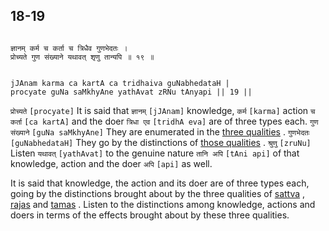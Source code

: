 ## 18-19


```shloka-sa

ज्ञानम् कर्म च कर्ता च त्रिधैव गुणभेदतः ।
प्रोच्यते गुण संख्याने यथावत् शृणु तान्यपि ॥ १९ ॥

```
```shloka-sa-hk

jJAnam karma ca kartA ca tridhaiva guNabhedataH |
procyate guNa saMkhyAne yathAvat zRNu tAnyapi || 19 ||

```
`प्रोच्यते` `[procyate]` It is said that `ज्ञानम्` `[jJAnam]` knowledge, `कर्म` `[karma]` action `च कर्ता` `[ca kartA]` and the doer `त्रिधा एव` `[tridhA eva]` are of three types each. `गुण संख्याने` `[guNa saMkhyAne]` They are enumerated in the 
[three qualities](satva_rajas_tamas)
. `गुणभेदतः` `[guNabhedataH]` They go by the distinctions of 
[those qualities](satva_rajas_tamas_effects)
. `श्रुणु` `[zruNu]` Listen `यथावत्` `[yathAvat]` to the genuine nature `तानि अपि` `[tAni api]` of that knowledge, action and the doer `अपि` `[api]` as well.

It is said that knowledge, the action and its doer are of three types each, going by the distinctions brought about by the three qualities of 
[sattva](sattva)
, 
[rajas](rajas)
 and 
[tamas](tamas)
. Listen to the distinctions among knowledge, actions and doers in terms of the effects brought about by these three qualities.


